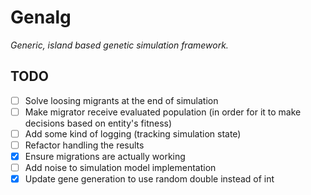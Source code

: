 # Genalg
_Generic, island based genetic simulation framework._

## TODO
- [ ] Solve loosing migrants at the end of simulation
- [ ] Make migrator receive evaluated population (in order for it to make decisions based on entity's fitness)
- [ ] Add some kind of logging (tracking simulation state)
- [ ] Refactor handling the results
- [x] Ensure migrations are actually working
- [ ] Add noise to simulation model implementation
- [x] Update gene generation to use random double instead of int